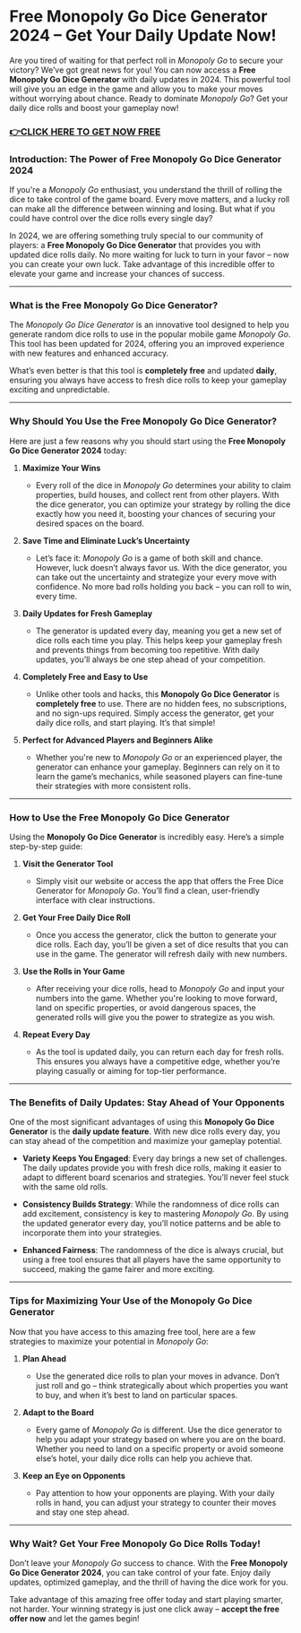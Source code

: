 # Free Monopoly Go Dice Generator 2024 – Get Your Daily Update Now!

Are you tired of waiting for that perfect roll in *Monopoly Go* to secure your victory? We’ve got great news for you! You can now access a **Free Monopoly Go Dice Generator** with daily updates in 2024. This powerful tool will give you an edge in the game and allow you to make your moves without worrying about chance. Ready to dominate *Monopoly Go*? Get your daily dice rolls and boost your gameplay now!

### [👉CLICK HERE TO GET NOW FREE](https://freeforyou.xyz/monopoly/go/)

### **Introduction: The Power of Free Monopoly Go Dice Generator 2024**

If you're a *Monopoly Go* enthusiast, you understand the thrill of rolling the dice to take control of the game board. Every move matters, and a lucky roll can make all the difference between winning and losing. But what if you could have control over the dice rolls every single day?

In 2024, we are offering something truly special to our community of players: a **Free Monopoly Go Dice Generator** that provides you with updated dice rolls daily. No more waiting for luck to turn in your favor – now you can create your own luck. Take advantage of this incredible offer to elevate your game and increase your chances of success.

---

### **What is the Free Monopoly Go Dice Generator?**

The *Monopoly Go Dice Generator* is an innovative tool designed to help you generate random dice rolls to use in the popular mobile game *Monopoly Go*. This tool has been updated for 2024, offering you an improved experience with new features and enhanced accuracy. 

What’s even better is that this tool is **completely free** and updated **daily**, ensuring you always have access to fresh dice rolls to keep your gameplay exciting and unpredictable.

---

### **Why Should You Use the Free Monopoly Go Dice Generator?**

Here are just a few reasons why you should start using the **Free Monopoly Go Dice Generator 2024** today:

1. **Maximize Your Wins**
   - Every roll of the dice in *Monopoly Go* determines your ability to claim properties, build houses, and collect rent from other players. With the dice generator, you can optimize your strategy by rolling the dice exactly how you need it, boosting your chances of securing your desired spaces on the board.

2. **Save Time and Eliminate Luck’s Uncertainty**
   - Let’s face it: *Monopoly Go* is a game of both skill and chance. However, luck doesn’t always favor us. With the dice generator, you can take out the uncertainty and strategize your every move with confidence. No more bad rolls holding you back – you can roll to win, every time.

3. **Daily Updates for Fresh Gameplay**
   - The generator is updated every day, meaning you get a new set of dice rolls each time you play. This helps keep your gameplay fresh and prevents things from becoming too repetitive. With daily updates, you’ll always be one step ahead of your competition.

4. **Completely Free and Easy to Use**
   - Unlike other tools and hacks, this **Monopoly Go Dice Generator** is **completely free** to use. There are no hidden fees, no subscriptions, and no sign-ups required. Simply access the generator, get your daily dice rolls, and start playing. It’s that simple!

5. **Perfect for Advanced Players and Beginners Alike**
   - Whether you're new to *Monopoly Go* or an experienced player, the generator can enhance your gameplay. Beginners can rely on it to learn the game’s mechanics, while seasoned players can fine-tune their strategies with more consistent rolls.

---

### **How to Use the Free Monopoly Go Dice Generator**

Using the **Monopoly Go Dice Generator** is incredibly easy. Here’s a simple step-by-step guide:

1. **Visit the Generator Tool**
   - Simply visit our website or access the app that offers the Free Dice Generator for *Monopoly Go*. You’ll find a clean, user-friendly interface with clear instructions.

2. **Get Your Free Daily Dice Roll**
   - Once you access the generator, click the button to generate your dice rolls. Each day, you’ll be given a set of dice results that you can use in the game. The generator will refresh daily with new numbers.

3. **Use the Rolls in Your Game**
   - After receiving your dice rolls, head to *Monopoly Go* and input your numbers into the game. Whether you're looking to move forward, land on specific properties, or avoid dangerous spaces, the generated rolls will give you the power to strategize as you wish.

4. **Repeat Every Day**
   - As the tool is updated daily, you can return each day for fresh rolls. This ensures you always have a competitive edge, whether you’re playing casually or aiming for top-tier performance.

---

### **The Benefits of Daily Updates: Stay Ahead of Your Opponents**

One of the most significant advantages of using this **Monopoly Go Dice Generator** is the **daily update feature**. With new dice rolls every day, you can stay ahead of the competition and maximize your gameplay potential.

- **Variety Keeps You Engaged**: Every day brings a new set of challenges. The daily updates provide you with fresh dice rolls, making it easier to adapt to different board scenarios and strategies. You’ll never feel stuck with the same old rolls.
  
- **Consistency Builds Strategy**: While the randomness of dice rolls can add excitement, consistency is key to mastering *Monopoly Go*. By using the updated generator every day, you’ll notice patterns and be able to incorporate them into your strategies.

- **Enhanced Fairness**: The randomness of the dice is always crucial, but using a free tool ensures that all players have the same opportunity to succeed, making the game fairer and more exciting.

---

### **Tips for Maximizing Your Use of the Monopoly Go Dice Generator**

Now that you have access to this amazing free tool, here are a few strategies to maximize your potential in *Monopoly Go*:

1. **Plan Ahead**
   - Use the generated dice rolls to plan your moves in advance. Don’t just roll and go – think strategically about which properties you want to buy, and when it’s best to land on particular spaces.

2. **Adapt to the Board**
   - Every game of *Monopoly Go* is different. Use the dice generator to help you adapt your strategy based on where you are on the board. Whether you need to land on a specific property or avoid someone else’s hotel, your daily dice rolls can help you achieve that.

3. **Keep an Eye on Opponents**
   - Pay attention to how your opponents are playing. With your daily rolls in hand, you can adjust your strategy to counter their moves and stay one step ahead.

---

### **Why Wait? Get Your Free Monopoly Go Dice Rolls Today!**

Don’t leave your *Monopoly Go* success to chance. With the **Free Monopoly Go Dice Generator 2024**, you can take control of your fate. Enjoy daily updates, optimized gameplay, and the thrill of having the dice work for you. 

Take advantage of this amazing free offer today and start playing smarter, not harder. Your winning strategy is just one click away – **accept the free offer now** and let the games begin!

